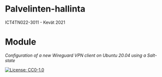 # Palvelinten-hallinta
ICT4TN022-3011 - Kevät 2021

# Module

_Configuration of a new Wireguard VPN client on Ubuntu 20.04 using a Salt-state_


[![License: CC0-1.0](https://licensebuttons.net/l/zero/1.0/80x15.png)](http://creativecommons.org/publicdomain/zero/1.0/)


